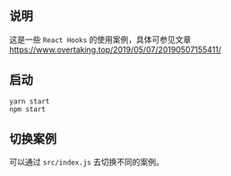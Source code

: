 ## 说明

这是一些 `React Hooks` 的使用案例，具体可参见文章 https://www.overtaking.top/2019/05/07/20190507155411/

## 启动

```
yarn start
npm start
```

## 切换案例

可以通过 `src/index.js` 去切换不同的案例。
